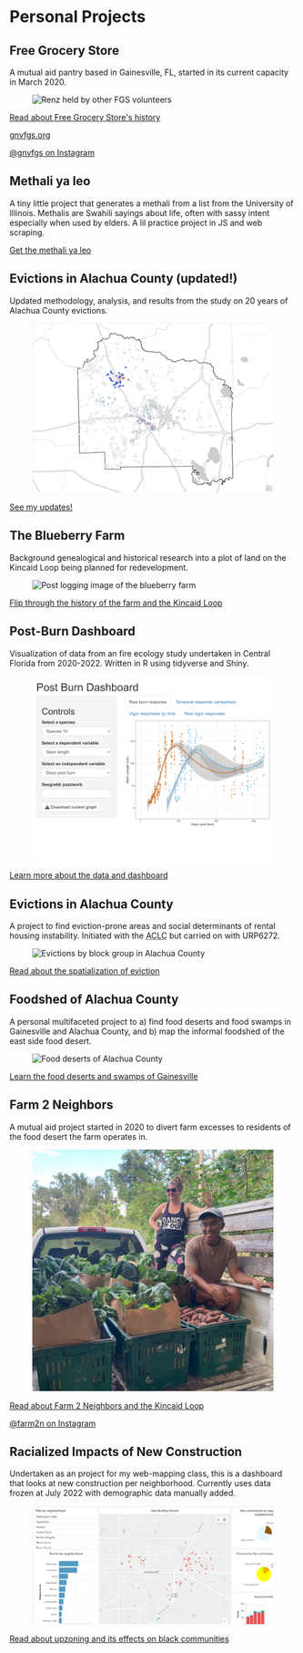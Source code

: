# Personal Projects

## Free Grocery Store

A mutual aid pantry based in Gainesville, FL, started in its current capacity in March 2020.

<figure>
<img src="/media/renz-fgs.jpg" style="width: min(75%, 500px)" alt="Renz held by other FGS volunteers" loading=lazy>
</figure>

[Read about Free Grocery Store's history](/projects/fgs.html)

[gnvfgs.org](https://gnvfgs.org)

[@gnvfgs on Instagram](https://instagram.com/gnvfgs)

## Methali ya leo

A tiny little project that generates a methali from a list from the University of Illinois. Methalis are Swahili sayings about life, often with sassy intent especially when used by elders. A lil practice project in JS and web scraping.

[Get the methali ya leo](/myl)

## Evictions in Alachua County (updated!)

Updated methodology, analysis, and results from the study on 20 years of Alachua County evictions.

<figure>
<img src="/media/ac-evictions-dec2022/ClusterOutlier_Preview.png" loading=lazy>
</figure>

[See my updates!](/projects/ac-evictions-dec2022.html)

## The Blueberry Farm

Background genealogical and historical research into a plot of land on the Kincaid Loop being planned for redevelopment.

<figure>
<img src="/media/kincaid/GoogleEarth_BlueberryFarm_PostLoggingComposite.png" alt="Post logging image of the blueberry farm" loading=lazy>
</figure>

[Flip through the history of the farm and the Kincaid Loop](/projects/kincaid.html)

## Post-Burn Dashboard

Visualization of data from an fire ecology study undertaken in Central Florida from 2020-2022. Written in R using tidyverse and Shiny.

<figure>
<img src="/media/postburn-dashboard-screenshot.png" alt="Screenshot of post-burn dashboard depicting stem length comparisons" loading=lazy>
</figure>

[Learn more about the data and dashboard](/projects/postburn.html)

## Evictions in Alachua County

A project to find eviction-prone areas and social determinants of rental housing instability. Initiated with the <abbr title="Alachua County Labor Coalition">ACLC</abbr> but carried on with URP6272.

<figure>
<img src="/media/evictions-bg.png" alt="Evictions by block group in Alachua County" loading=lazy>
</figure>

[Read about the spatialization of eviction](/projects/ac-evictions.html)

## Foodshed of Alachua County

A personal multifaceted project to a) find food deserts and food swamps in Gainesville and Alachua County, and b) map the informal foodshed of the east side food desert.

<figure>
<img src="/media/alachua_food-deserts.png" alt="Food deserts of Alachua County" loading=lazy>
</figure>

[Learn the food deserts and swamps of Gainesville](/projects/ac-foodshed.html)

## Farm 2 Neighbors

A mutual aid project started in 2020 to divert farm excesses to residents of the food desert the farm operates in.

<figure>
<img src="/media/renz-brackin-f2n.jpg" alt="Renz and Brackin on the Farm 2 Neighbors truck" loading=lazy>
</figure>

[Read about Farm 2 Neighbors and the Kincaid Loop](/projects/f2n.html)

[@farm2n on Instagram](https://instagram.com/farm2n)

## Racialized Impacts of New Construction

Undertaken as an project for my web-mapping class, this is a dashboard that looks at new construction per neighborhood. Currently uses data frozen at July 2022 with demographic data manually added.

<figure>
<img src="/media/gnv-construx-dashboard-screenshot.png" alt="Screenshot of Gainesville construction dashboard." loading="lazy">
</figure>

[Read about upzoning and its effects on black communities](/projects/gnv-construx.html)
